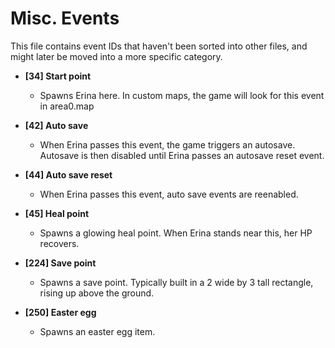 # Misc. Events

This file contains event IDs that haven't been sorted into other files, and might later be moved into a more specific category.

- **[34] Start point**
  - Spawns Erina here.  In custom maps, the game will look for this event in area0.map

- **[42] Auto save**
  - When Erina passes this event, the game triggers an autosave.  Autosave is then disabled until Erina passes an autosave reset event.

- **[44] Auto save reset**
  - When Erina passes this event, auto save events are reenabled.

- **[45] Heal point**
  - Spawns a glowing heal point.  When Erina stands near this, her HP recovers.

- **[224] Save point**
  - Spawns a save point.  Typically built in a 2 wide by 3 tall rectangle, rising up above the ground.

- **[250] Easter egg**
  - Spawns an easter egg item.
